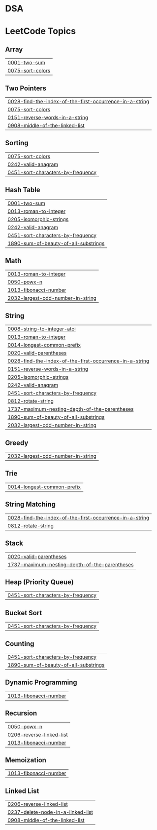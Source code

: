 # DSA
<!---LeetCode Topics Start-->
# LeetCode Topics
## Array
|  |
| ------- |
| [0001-two-sum](https://github.com/03Shourya/DSA/tree/master/0001-two-sum) |
| [0075-sort-colors](https://github.com/03Shourya/DSA/tree/master/0075-sort-colors) |
## Two Pointers
|  |
| ------- |
| [0028-find-the-index-of-the-first-occurrence-in-a-string](https://github.com/03Shourya/DSA/tree/master/0028-find-the-index-of-the-first-occurrence-in-a-string) |
| [0075-sort-colors](https://github.com/03Shourya/DSA/tree/master/0075-sort-colors) |
| [0151-reverse-words-in-a-string](https://github.com/03Shourya/DSA/tree/master/0151-reverse-words-in-a-string) |
| [0908-middle-of-the-linked-list](https://github.com/03Shourya/DSA/tree/master/0908-middle-of-the-linked-list) |
## Sorting
|  |
| ------- |
| [0075-sort-colors](https://github.com/03Shourya/DSA/tree/master/0075-sort-colors) |
| [0242-valid-anagram](https://github.com/03Shourya/DSA/tree/master/0242-valid-anagram) |
| [0451-sort-characters-by-frequency](https://github.com/03Shourya/DSA/tree/master/0451-sort-characters-by-frequency) |
## Hash Table
|  |
| ------- |
| [0001-two-sum](https://github.com/03Shourya/DSA/tree/master/0001-two-sum) |
| [0013-roman-to-integer](https://github.com/03Shourya/DSA/tree/master/0013-roman-to-integer) |
| [0205-isomorphic-strings](https://github.com/03Shourya/DSA/tree/master/0205-isomorphic-strings) |
| [0242-valid-anagram](https://github.com/03Shourya/DSA/tree/master/0242-valid-anagram) |
| [0451-sort-characters-by-frequency](https://github.com/03Shourya/DSA/tree/master/0451-sort-characters-by-frequency) |
| [1890-sum-of-beauty-of-all-substrings](https://github.com/03Shourya/DSA/tree/master/1890-sum-of-beauty-of-all-substrings) |
## Math
|  |
| ------- |
| [0013-roman-to-integer](https://github.com/03Shourya/DSA/tree/master/0013-roman-to-integer) |
| [0050-powx-n](https://github.com/03Shourya/DSA/tree/master/0050-powx-n) |
| [1013-fibonacci-number](https://github.com/03Shourya/DSA/tree/master/1013-fibonacci-number) |
| [2032-largest-odd-number-in-string](https://github.com/03Shourya/DSA/tree/master/2032-largest-odd-number-in-string) |
## String
|  |
| ------- |
| [0008-string-to-integer-atoi](https://github.com/03Shourya/DSA/tree/master/0008-string-to-integer-atoi) |
| [0013-roman-to-integer](https://github.com/03Shourya/DSA/tree/master/0013-roman-to-integer) |
| [0014-longest-common-prefix](https://github.com/03Shourya/DSA/tree/master/0014-longest-common-prefix) |
| [0020-valid-parentheses](https://github.com/03Shourya/DSA/tree/master/0020-valid-parentheses) |
| [0028-find-the-index-of-the-first-occurrence-in-a-string](https://github.com/03Shourya/DSA/tree/master/0028-find-the-index-of-the-first-occurrence-in-a-string) |
| [0151-reverse-words-in-a-string](https://github.com/03Shourya/DSA/tree/master/0151-reverse-words-in-a-string) |
| [0205-isomorphic-strings](https://github.com/03Shourya/DSA/tree/master/0205-isomorphic-strings) |
| [0242-valid-anagram](https://github.com/03Shourya/DSA/tree/master/0242-valid-anagram) |
| [0451-sort-characters-by-frequency](https://github.com/03Shourya/DSA/tree/master/0451-sort-characters-by-frequency) |
| [0812-rotate-string](https://github.com/03Shourya/DSA/tree/master/0812-rotate-string) |
| [1737-maximum-nesting-depth-of-the-parentheses](https://github.com/03Shourya/DSA/tree/master/1737-maximum-nesting-depth-of-the-parentheses) |
| [1890-sum-of-beauty-of-all-substrings](https://github.com/03Shourya/DSA/tree/master/1890-sum-of-beauty-of-all-substrings) |
| [2032-largest-odd-number-in-string](https://github.com/03Shourya/DSA/tree/master/2032-largest-odd-number-in-string) |
## Greedy
|  |
| ------- |
| [2032-largest-odd-number-in-string](https://github.com/03Shourya/DSA/tree/master/2032-largest-odd-number-in-string) |
## Trie
|  |
| ------- |
| [0014-longest-common-prefix](https://github.com/03Shourya/DSA/tree/master/0014-longest-common-prefix) |
## String Matching
|  |
| ------- |
| [0028-find-the-index-of-the-first-occurrence-in-a-string](https://github.com/03Shourya/DSA/tree/master/0028-find-the-index-of-the-first-occurrence-in-a-string) |
| [0812-rotate-string](https://github.com/03Shourya/DSA/tree/master/0812-rotate-string) |
## Stack
|  |
| ------- |
| [0020-valid-parentheses](https://github.com/03Shourya/DSA/tree/master/0020-valid-parentheses) |
| [1737-maximum-nesting-depth-of-the-parentheses](https://github.com/03Shourya/DSA/tree/master/1737-maximum-nesting-depth-of-the-parentheses) |
## Heap (Priority Queue)
|  |
| ------- |
| [0451-sort-characters-by-frequency](https://github.com/03Shourya/DSA/tree/master/0451-sort-characters-by-frequency) |
## Bucket Sort
|  |
| ------- |
| [0451-sort-characters-by-frequency](https://github.com/03Shourya/DSA/tree/master/0451-sort-characters-by-frequency) |
## Counting
|  |
| ------- |
| [0451-sort-characters-by-frequency](https://github.com/03Shourya/DSA/tree/master/0451-sort-characters-by-frequency) |
| [1890-sum-of-beauty-of-all-substrings](https://github.com/03Shourya/DSA/tree/master/1890-sum-of-beauty-of-all-substrings) |
## Dynamic Programming
|  |
| ------- |
| [1013-fibonacci-number](https://github.com/03Shourya/DSA/tree/master/1013-fibonacci-number) |
## Recursion
|  |
| ------- |
| [0050-powx-n](https://github.com/03Shourya/DSA/tree/master/0050-powx-n) |
| [0206-reverse-linked-list](https://github.com/03Shourya/DSA/tree/master/0206-reverse-linked-list) |
| [1013-fibonacci-number](https://github.com/03Shourya/DSA/tree/master/1013-fibonacci-number) |
## Memoization
|  |
| ------- |
| [1013-fibonacci-number](https://github.com/03Shourya/DSA/tree/master/1013-fibonacci-number) |
## Linked List
|  |
| ------- |
| [0206-reverse-linked-list](https://github.com/03Shourya/DSA/tree/master/0206-reverse-linked-list) |
| [0237-delete-node-in-a-linked-list](https://github.com/03Shourya/DSA/tree/master/0237-delete-node-in-a-linked-list) |
| [0908-middle-of-the-linked-list](https://github.com/03Shourya/DSA/tree/master/0908-middle-of-the-linked-list) |
<!---LeetCode Topics End-->